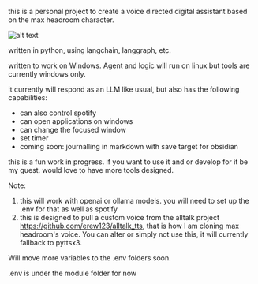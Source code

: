 this is a personal project to create a voice directed digital assistant based on the max headroom character.

![alt text](https://www.cartoonbrew.com/wp-content/uploads/2013/05/maxheadroom_main-1280x600.jpg)

written in python, using langchain, langgraph, etc.

written to work on Windows. Agent and logic will run on linux but tools are currently windows only.

it currently will respond as an LLM like usual, but also has the following capabilities:

- can also control spotify
- can open applications on windows
- can change the focused window
- set timer
- coming soon:  journalling in markdown with save target for obsidian

this is a fun work in progress. if you want to use it and or develop for it be my guest. would love to have more tools designed.

Note:

1) this will work with openai or ollama models. you will need to set up the .env for that as well as spotify
2) this is designed to pull a custom voice from the alltalk project https://github.com/erew123/alltalk_tts, that is how I am cloning max headroom's voice. You can alter or simply not use this, it will currently fallback to pyttsx3.

Will move more variables to the .env folders soon.

.env is under the module folder for now

